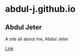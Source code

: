 # abdul-j.github.io

## Abdul Jeter
A site all about me, Abdul Jeter


[Link](https://abdul-j.github.io)
